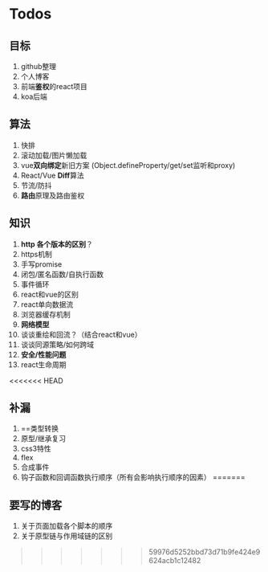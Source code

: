 # Todos

## 目标

1. github整理
3. 个人博客
4. 前端**鉴权**的react项目
5. koa后端

## 算法

1. 快排
2. 滚动加载/图片懒加载
4. vue**双向绑定**新旧方案 (Object.defineProperty/get/set监听和proxy)
5. React/Vue **Diff**算法
6. 节流/防抖
7. **路由**原理及路由鉴权

## 知识

1. **http 各个版本的区别**？
2. https机制
3. 手写promise
4. 闭包/匿名函数/自执行函数
5. 事件循环
6. react和vue的区别
7. react单向数据流
8. 浏览器缓存机制
9. **网络模型**
10. 谈谈重绘和回流？（结合react和vue）
11. 谈谈同源策略/如何跨域
12. **安全/性能问题**
13. react生命周期

<<<<<<< HEAD


## 补漏

1. ==类型转换
2. 原型/继承复习
3. css3特性
4. flex
5. 合成事件
6. 钩子函数和回调函数执行顺序（所有会影响执行顺序的因素）
=======
## 要写的博客

1. 关于页面加载各个脚本的顺序
2. 关于原型链与作用域链的区别
>>>>>>> 59976d5252bbd73d71b9fe424e9624acb1c12482
